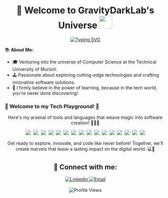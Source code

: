 <h1 align="center"> 🚀 Welcome to GravityDarkLab's Universe <img src="https://media.giphy.com/media/hvRJCLFzcasrR4ia7z/giphy.gif" width="40"></h1>

<div align="center">

[![Typing SVG](https://readme-typing-svg.herokuapp.com?color=009FEE&lines=Computer+Science+Undergraduate;Tech+Enthusiast;Innovative+Software+Developer;Constant+Learner+in+the+Digital+Sea)](https://git.io/typing-svg)
</div>

📚 **About Me:**

- 🎓  Venturing into the universe of Computer Science at the Technical University of Munich.
- 🕹️ Passionate about exploring cutting-edge technologies and crafting innovative software solutions.
- 🌱 I firmly believe in the power of learning, because in the tech world, you're never done discovering!

### 🚀 Welcome to my Tech Playground! 🎉

<p align="center">Here's my arsenal of tools and languages that weave magic into software creation! 🎩✨🚀</p>

<p align="center">
  <img src="https://img.shields.io/badge/-Java-05122A?style=for-the-badge&logo=Java&logoColor=FFA518">&nbsp;
  <img src="https://img.shields.io/badge/-Spring-05122A?style=for-the-badge&logo=spring&logoColor=BD70B">&nbsp;
  <img src="https://img.shields.io/badge/-Python-05122A?style=for-the-badge&logo=Python">&nbsp;
  <img src="https://img.shields.io/badge/-Flask-05122A?style=for-the-badge&logo=Flask">&nbsp;
  <img src="https://img.shields.io/badge/-JavaScript-05122A?style=for-the-badge&logo=JavaScript">&nbsp;
  <img src="https://img.shields.io/badge/-TypeScript-05122A?style=for-the-badge&logo=TypeScript">&nbsp;
  <img src="https://img.shields.io/badge/-Dart-05122A?style=for-the-badge&logo=Dart">&nbsp;
  <img src="https://img.shields.io/badge/-React-05122A?style=for-the-badge&logo=React">&nbsp;
  <img src="https://img.shields.io/badge/-MySQL-05122A?style=for-the-badge&logo=mysql&logoColor=48BBFD">&nbsp;
  <img src="https://img.shields.io/badge/-PostgreSQL-05122A?style=for-the-badge&logo=PostgreSQL&logoColor=48BBFD">&nbsp;
  <img src="https://img.shields.io/badge/-C-05122A?style=for-the-badge&logo=C&logoColor=A8B9CC">&nbsp;
  <img src="https://img.shields.io/badge/-OCaml-05122A?style=for-the-badge&logo=OCaml">&nbsp;
  <img src="https://img.shields.io/badge/-Swift-05122A?style=for-the-badge&logo=Swift">&nbsp;
  <img src="https://img.shields.io/badge/-Flutter-05122A?style=for-the-badge&logo=Flutter">&nbsp;
  <img src="https://img.shields.io/badge/-Figma-05122A?style=for-the-badge&logo=Figma">&nbsp;  
  <img src="https://img.shields.io/badge/-Docker-05122A?style=for-the-badge&logo=Docker"> 
</p>

<p align="center">Get ready to explore, innovate, and code like never before! Together, we'll create marvels that leave a lasting impact on the digital world. 💻🚀</p>

<div align="center">
  <h2>💼 Connect with me:</h2>
  <a href="https://www.linkedin.com/in/ashraf-labidi-0xff3e">
    <img alt="LinkedIn" src="https://img.shields.io/badge/LinkedIn-%230077B5.svg?style=for-the-badge&logo=linkedin&logoColor=white"/>
  </a>
  <a href="mailto:labidiachraf6@gmail.com">
    <img alt="Email" src="https://img.shields.io/badge/Email-%23D14836.svg?style=for-the-badge&logo=mail.ru&logoColor=white"/>
  </a>
</div>
<br>
<div align="center">
  <img src="https://komarev.com/ghpvc/?username=GravityDarkLab&color=red" alt="Profile Views" />
</div>


<!---
GravityDarkLab/GravityDarkLab is a ✨ special ✨ repository because its `README.md` (this file) appears on your GitHub profile.
You can click the Preview link to take a look at your changes.
--->
